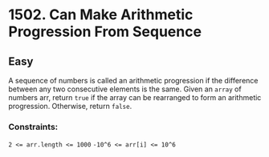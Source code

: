 # 1502. Can Make Arithmetic Progression From Sequence

## Easy

A sequence of numbers is called an arithmetic progression if the difference between any two consecutive elements is the
same. Given an `array` of numbers arr, return `true` if the array can be rearranged to form an arithmetic progression.
Otherwise, return `false`.

### Constraints:

`2 <= arr.length <= 1000`
`-10^6 <= arr[i] <= 10^6`
